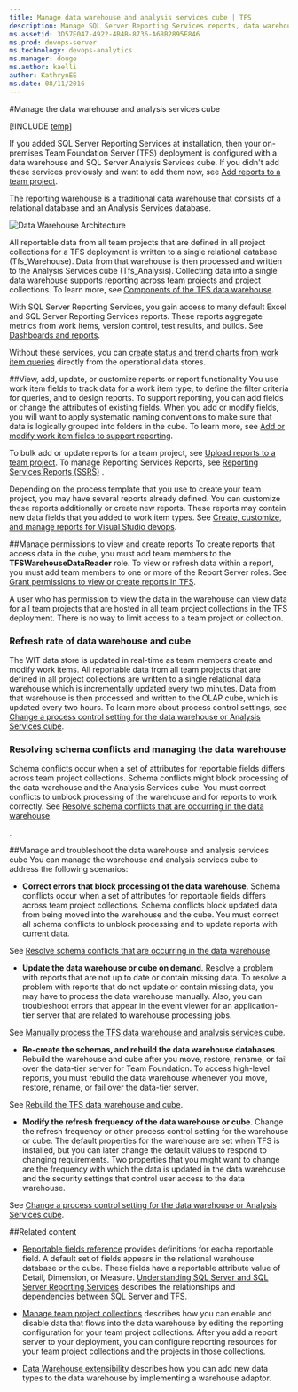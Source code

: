 ```yaml
---
title: Manage data warehouse and analysis services cube | TFS 
description: Manage SQL Server Reporting Services reports, data warehouse, and analysis services cube when connecting to an on-premises Team Foundation Server (TFS)  
ms.assetid: 3D57E047-4922-4B4B-8736-A68B2895E846  
ms.prod: devops-server
ms.technology: devops-analytics
ms.manager: douge
ms.author: kaelliauthor: KathrynEE
ms.date: 08/11/2016
---
```


#Manage the data warehouse and analysis services cube 

[!INCLUDE [temp](../_shared/tfs-report-platform-version.md)]

If you added SQL Server Reporting Services at installation, then your on-premises Team Foundation Server (TFS) deployment is configured with a data warehouse and SQL Server Analysis Services cube. If you didn't add these services previously and want to add them now, see [Add reports to a team project](add-reports-to-a-team-project.md).

The reporting warehouse is a traditional data warehouse that consists of a relational database and an Analysis Services database. 

![Data Warehouse Architecture](_img/IC777266.png)

All reportable data from all team projects that are defined in all project collections for a TFS deployment is written to a single relational database (Tfs_Warehouse). Data from that warehouse is then processed and written to the Analysis Services cube (Tfs_Analysis). Collecting data into a single data warehouse supports reporting across team projects and project collections. To learn more, see [Components of the TFS data warehouse](https://msdn.microsoft.com/library/ms244687.aspx). 

With SQL Server Reporting Services, you gain access to many default Excel and SQL Server Reporting Services reports. These reports aggregate metrics from work items, version control, test results, and builds. See [Dashboards and reports](../overview.md).

Without these services, you can [create status and trend charts from work item queries](../charts.md) directly from the operational data stores.

##View, add, update, or customize reports or report functionality
You use work item fields to track data for a work item type, to define the filter criteria for queries, and to design reports. To support reporting, you can add fields or change the attributes of existing fields. When you add or modify fields, you will want to apply systematic naming conventions to make sure that data is logically grouped into folders in the cube. To learn more, see [Add or modify work item fields to support reporting](../../work/customize/reference/add-or-modify-work-item-fields-to-support-reporting.md). 

To bulk add or update reports for a team project, see [Upload reports to a team project](upload-reports.md). To manage Reporting Services Reports, see [Reporting Services Reports (SSRS)](https://msdn.microsoft.com/library/bb522712.aspx) .

Depending on the process template that you use to create your team project, you may have several reports already defined. You can customize these reports additionally or create new reports. These reports may contain new data fields that you added to work item types. See [Create, customize, and manage reports for Visual Studio devops](../overview.md).

##Manage permissions to view and create reports
To create reports that access data in the cube, you must add team members to the **TFSWarehouseDataReader** role. To view or refresh data within a report, you must add team members to one or more of the Report Server roles. See [Grant permissions to view or create reports in TFS](grant-permissions-to-reports.md). 

A user who has permission to view the data in the warehouse can view data for all team projects that are hosted in all team project collections in the TFS deployment. There is no way to limit access to a team project or collection. 


### Refresh rate of data warehouse and cube

 The WIT data store is updated in real-time as team members create and modify work items. All reportable data from all team projects that are defined in all project collections are written to a single relational data warehouse which is incrementally updated every two minutes. Data from that warehouse is then processed and written to the OLAP cube, which is updated every two hours. To learn more about process control settings, see [Change a process control setting for the data warehouse or Analysis Services cube](change-a-process-control-setting.md).

### Resolving schema conflicts and managing the data warehouse

Schema conflicts occur when a set of attributes for reportable fields differs across team project collections. Schema conflicts might block processing of the data warehouse and the Analysis Services cube. You must correct conflicts to unblock processing of the warehouse and for reports to work correctly. See [Resolve schema conflicts that are occurring in the data warehouse](resolve-schema-conflicts.md).

. 


##Manage and troubleshoot the data warehouse and analysis services cube
You can manage the warehouse and analysis services cube to address the following scenarios:

* **Correct errors that block processing of the data warehouse**. Schema conflicts occur when a set of attributes for reportable fields differs across team project collections. Schema conflicts block updated data from being moved into the warehouse and the cube. You must correct all schema conflicts to unblock processing and to update reports with current data. 

 See [Resolve schema conflicts that are occurring in the data warehouse](resolve-schema-conflicts.md).


* **Update the data warehouse or cube on demand**. Resolve a problem with reports that are not up to date or contain missing data. To resolve a problem with reports that do not update or contain missing data, you may have to process the data warehouse manually. Also, you can troubleshoot errors that appear in the event viewer for an application-tier server that are related to warehouse processing jobs.

 See [Manually process the TFS data warehouse and analysis services cube](manually-process-data-warehouse-and-cube.md).


* **Re-create the schemas, and rebuild the data warehouse databases**. Rebuild the warehouse and cube after you move, restore, rename, or fail over the data-tier server for Team Foundation. To access high-level reports, you must rebuild the data warehouse whenever you move, restore, rename, or fail over the data-tier server.

 See [Rebuild the TFS data warehouse and cube](rebuild-data-warehouse-and-cube.md).


* **Modify the refresh frequency of the data warehouse or cube**. Change the refresh frequency or other process control setting for the warehouse or cube. The default properties for the warehouse are set when TFS is installed, but you can later change the default values to respond to changing requirements. Two properties that you might want to change are the frequency with which the data is updated in the data warehouse and the security settings that control user access to the data warehouse.

 See [Change a process control setting for the data warehouse or Analysis Services cube](change-a-process-control-setting.md).

##Related content

- [Reportable fields reference](../../work/customize/reference/reportable-fields-reference.md) provides definitions for eacha reportable field. A default set of fields appears in the relational warehouse database or the cube. These fields have a reportable attribute value of Detail, Dimension, or Measure. 
[Understanding SQL Server and SQL Server Reporting Services](../../tfs-server/architecture/sql-server-databases.md) describes the relationships and dependencies between SQL Server and TFS.
 
- [Manage team project collections](../../tfs-server/admin/manage-team-project-collections.md) describes how you can enable and disable data that flows into the data warehouse by editing the reporting configuration for your team project collections. After you add a report server to your deployment, you can configure reporting resources for your team project collections and the projects in those collections.

- [Data Warehouse extensibility](https://msdn.microsoft.com/library/bb130342.aspx) describes how you can add new data types to the data warehouse by implementing a warehouse adaptor. 
